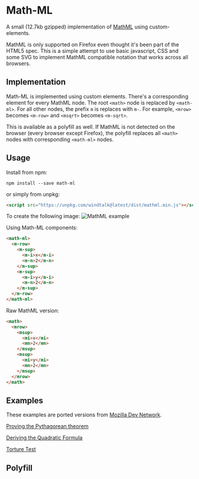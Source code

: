 # Math-ML

A small (12.7kb gzipped) implementation of [MathML](https://developer.mozilla.org/en-US/docs/Web/MathML) using custom-elements. 

MathML is only supported on Firefox even thought it's been part of the HTML5 spec. This is a simple attempt to use basic javascript, CSS and some SVG to implement MathML compatible notation that works across all browsers. 

## Implementation

Math-ML is implemented using custom elements. There's a corresponding element for every MathML node. The root `<math>` node is replaced by `<math-ml>`. For all other nodes, the prefix `m` is replaces with `m-`. For example, `<mrow>` becomes `<m-row>` and `<msqrt>` becomes `<m-sqrt>`.

This is available as a polyfill as well. If MathML is not detected on the browser (every browser except Firefox), the polyfill replaces all `<math>` nodes with corresponding `<math-ml>` nodes. 

## Usage

Install from npm:
```
npm install --save math-ml
```

or simply from unpkg:

```html
<script src="https://unpkg.com/windtalk@latest/dist/mathml.min.js"></script>
```

To create the following image: 
![MathML example](https://mdn.mozillademos.org/files/3076/ex1.png)

Using Math-ML components:
```html
<math-ml>
  <m-row>
    <m-sup>
      <m-i>x</m-i>
      <m-n>2</m-n>
    </m-sup>
    <m-sup>
      <m-i>y</m-i>
      <m-n>2</m-n>
    </m-sup>
  </m-row>
</math-ml>
```

Raw MathML version:
```html
<math>
  <mrow>
    <msup>
      <mi>x</mi>
      <mn>2</mn>
    </msup>
    <msup>
      <mi>y</mi>
      <mn>2</mn>
    </msup>
  </mrow>
</math>
```

## Examples

These examples are ported versions from [Mozilla Dev Network](https://developer.mozilla.org/en-US/docs/Web/MathML/Examples).

[Proving the Pythagorean theorem](https://pshihn.github.io/math-ml/examples/pythagorean-theorem.html)

[Deriving the Quadratic Formula](https://pshihn.github.io/math-ml/examples/examples/quadratic-formula.html)

[Torture Test](https://pshihn.github.io/math-ml/examples/examples/torture.html)

## Polyfill


